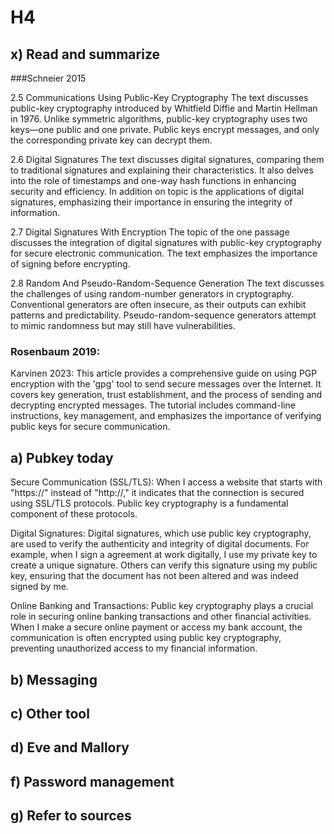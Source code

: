 # H4

## x) Read and summarize

###Schneier 2015

2.5 Communications Using Public-Key Cryptography
The text discusses public-key cryptography introduced by Whitfield Diffie and Martin Hellman in 1976. Unlike symmetric algorithms, public-key cryptography uses two keys—one public and one private. Public keys encrypt messages, and only the corresponding private key can decrypt them.

2.6 Digital Signatures
The text discusses digital signatures, comparing them to traditional signatures and explaining their characteristics. It also delves into the role of timestamps and one-way hash functions in enhancing security and efficiency. In addition on topic is the applications of digital signatures, emphasizing their importance in ensuring the integrity of information.

2.7 Digital Signatures With Encryption
The topic of the one passage discusses the integration of digital signatures with public-key cryptography for secure electronic communication. The text emphasizes the importance of signing before encrypting.

2.8 Random And Pseudo-Random-Sequence Generation
The text discusses the challenges of using random-number generators in cryptography. Conventional generators are often insecure, as their outputs can exhibit patterns and predictability. Pseudo-random-sequence generators attempt to mimic randomness but may still have vulnerabilities.

### Rosenbaum 2019:

Karvinen 2023: This article provides a comprehensive guide on using PGP encryption with the 'gpg' tool to send secure messages over the Internet. It covers key generation, trust establishment, and the process of sending and decrypting encrypted messages. The tutorial includes command-line instructions, key management, and emphasizes the importance of verifying public keys for secure communication.

## a) Pubkey today

Secure Communication (SSL/TLS): When I access a website that starts with "https://" instead of "http://," it indicates that the connection is secured using SSL/TLS protocols. Public key cryptography is a fundamental component of these protocols.

Digital Signatures: Digital signatures, which use public key cryptography, are used to verify the authenticity and integrity of digital documents. For example, when I sign a agreement at work digitally, I use my private key to create a unique signature. Others can verify this signature using my public key, ensuring that the document has not been altered and was indeed signed by me.

Online Banking and Transactions: Public key cryptography plays a crucial role in securing online banking transactions and other financial activities. When I make a secure online payment or access my bank account, the communication is often encrypted using public key cryptography, preventing unauthorized access to my financial information.

## b) Messaging

## c) Other tool

## d) Eve and Mallory

## f) Password management

## g) Refer to sources
